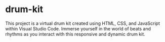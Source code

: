 # drum-kit
This project is a virtual drum kit created using HTML, CSS, and JavaScript within Visual Studio Code. Immerse yourself in the world of beats and rhythms as you interact with this responsive and dynamic drum kit.
